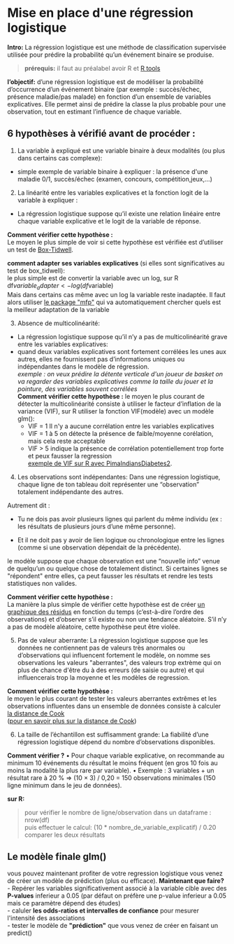 # Mise en place d'une régression logistique
 **Intro:** La régression logistique est une méthode de classification supervisée utilisée pour prédire la probabilité qu’un événement binaire se produise.    
> **prérequis:** il faut au préalabel avoir R
et [R tools](https://cran.r-project.org/bin/windows/Rtools/rtools42/rtools.html)
> 
**l’objectif:** d’une régression logistique est de modéliser la probabilité d’occurrence d’un événement binaire (par exemple : succès/échec, présence maladie/pas malade) en fonction d’un ensemble de variables explicatives. Elle permet ainsi de prédire la classe la plus probable pour une observation, tout en estimant l’influence de chaque variable.
## 6 hypothèses à vérifié avant de procéder :

1. La variable à expliqué est une variable binaire à deux modalités (ou plus dans certains cas complexe):    
- simple exemple de variable binaire à expliquer : la présence d'une maladie 0/1, succès/échec (examen, concours, compétition,jeux,...)
      
2. La linéarité entre les variables explicatives et la fonction logit de la variable à expliquer :    
- La régression logistique suppose qu’il existe une relation linéaire entre chaque variable explicative et le logit de la variable de réponse.

**Comment vérifier cette hypothèse :**    
Le moyen le plus simple de voir si cette hypothèse est vérifiée est d’utiliser un test de [Box-Tidwell](méthode_box-tidwell_diabete.Rmd).

**comment adapter ses variables explicatives** (si elles sont significatives au test de box_tidwell):      
le plus simple est de convertir la variable avec un log, sur R df$variable_adapter <- log(df$variable)      
Mais dans certains cas même avec un log la variable reste inadaptée. Il faut alors utiliser [le package "mfp"](adapt-variable.R) qui va automatiquement chercher quels est la meilleur adaptation de la variable

3. Absence de multicolinéarité:     
- La régression logistique suppose qu’il n’y a pas de multicolinéarité grave entre les variables explicatives:
- quand deux variables explicatives sont fortement corrélées les unes aux autres, elles ne fournissent pas d’informations uniques ou indépendantes dans le modèle de régression.      
*exemple : on veux prédire la détente verticale d'un joueur de basket on va regarder des variables explicatives comme la taille du jouer et la pointure, des variables souvent corrélées*    
**Comment vérifier cette hypothèse :** le moyen le plus courant de détecter la multicolinéarité consiste à utiliser le facteur d’inflation de la variance (VIF), sur R utiliser la fonction VIF(modèle) avec un modèle glm():
    - VIF = 1 Il n'y a aucune corrélation entre les variables explicatives
    - VIF = 1 à 5 on détecte la présence de faible/moyenne corélation, mais cela reste acceptable
    - VIF > 5 indique la présence de corrélation potentiellement trop forte et peux fausser la regression      
[exemple de VIF sur R avec PimaIndiansDiabetes2](VIF_diabete.R).

4. Les observations sont indépendantes:
Dans une régression logistique, chaque ligne de ton tableau doit représenter une “observation” totalement indépendante des autres.

Autrement dit :
- Tu ne dois pas avoir plusieurs lignes qui parlent du même individu (ex : les résultats de plusieurs jours d’une même personne).

- Et il ne doit pas y avoir de lien logique ou chronologique entre les lignes (comme si une observation dépendait de la précédente).

le modèle suppose que chaque observation est une “nouvelle info” venue de quelqu’un ou quelque chose de totalement distinct. Si certaines lignes se "répondent" entre elles, ça peut fausser les résultats et rendre les tests statistiques non valides.

**Comment vérifier cette hypothèse :**      
La manière la plus simple de vérifier cette hypothèse est de créer [un graphique des résidus](independance.R) en fonction du temps (c’est-à-dire l’ordre des observations) et d’observer s’il existe ou non une tendance aléatoire. S’il n’y a pas de modèle aléatoire, cette hypothèse peut être violée.

5. Pas de valeur aberrante:
La régression logistique suppose que les données ne contiennent pas de valeurs très anormales ou d’observations qui influencent fortement le modèle, on nomme ses observations les valeurs "aberrantes", des valeurs trop extrème qui on plus de chance d'être du à des erreurs (de saisie ou autre) et qui influencerais trop la moyenne et les modèles de regression.

**Comment vérifier cette hypothèse :**      
le moyen le plus courant de tester les valeurs aberrantes extrêmes et les observations influentes dans un ensemble de données consiste à calculer [la distance de Cook](distance_de_cook.R)       
([pour en savoir plus sur la distance de Cook](https://statorials.org/comment-identifier-les-points-de-donnees-influents-en-utilisant-la-distance-des-cuisiniers/))


6. La taille de l’échantillon est suffisamment grande:
La fiabilité d’une régression logistique dépend du nombre d’observations disponibles.

**Comment vérifier ?** • Pour chaque variable explicative, on recommande au minimum 10 événements du résultat le moins fréquent (en gros 10 fois au moins la modalité la plus rare par variable). • Exemple : 3 variables + un résultat rare à 20 % ⇒ (10 × 3) / 0,20 = 150 observations minimales (150 ligne minimum dans le jeu de données).

 **sur R:**
 > pour vérifier le nombre de ligne/observation dans un dataframe : nrow(df)      
 > puis effectuer le calcul: (10 * nombre_de_variable_explicatif) / 0.20      
 > comparer les deux résultats

## Le modèle finale glm()      
vous pouvez maintenant profiter de votre regression logistique vous venez de créer un modèle de prédiction (plus ou efficace). **Maintenant que faire?**     
      - Repérer les variables significativement associé à la variable cible avec des **P-values** inferieur a 0.05 (par défaut on préfère une p-value inferieur a 0.05 mais ce paramètre dépend des études)      
      - caluler **les odds-ratios et intervalles de confiance** pour mesurer l'intensité des associations      
      - tester le modèle de **"prédiction"** que vous venez de créer en faisant un predict()      
